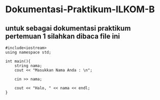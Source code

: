 # Dokumentasi-Praktikum-ILKOM-B

## untuk sebagai dokumentasi praktikum pertemuan 1 silahkan dibaca file ini

```
#include<iostream>
using namespace std;

int main(){
    string nama;
    cout << "Masukkan Nama Anda : \n";
    
    cin >> nama;
    
    cout << "Halo, " << nama << endl;
}
```
